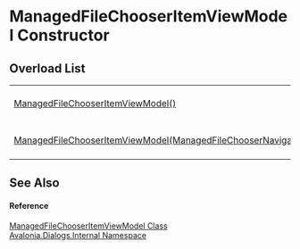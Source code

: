 # ManagedFileChooserItemViewModel Constructor


## Overload List
<table>
<tr>
<td><a href="M_Avalonia_Dialogs_Internal_ManagedFileChooserItemViewModel__ctor">ManagedFileChooserItemViewModel()</a></td>
<td>Initializes a new instance of the <a href="T_Avalonia_Dialogs_Internal_ManagedFileChooserItemViewModel">ManagedFileChooserItemViewModel</a> class</td>
</tr>
<tr>
<td><a href="M_Avalonia_Dialogs_Internal_ManagedFileChooserItemViewModel__ctor_1">ManagedFileChooserItemViewModel(ManagedFileChooserNavigationItem)</a></td>
<td>Initializes a new instance of the <a href="T_Avalonia_Dialogs_Internal_ManagedFileChooserItemViewModel">ManagedFileChooserItemViewModel</a> class</td>
</tr>
</table>

## See Also


#### Reference
<a href="T_Avalonia_Dialogs_Internal_ManagedFileChooserItemViewModel">ManagedFileChooserItemViewModel Class</a>  
<a href="N_Avalonia_Dialogs_Internal">Avalonia.Dialogs.Internal Namespace</a>  
